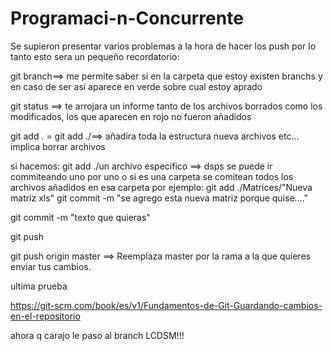 # Programaci-n-Concurrente

Se supieron presentar varios problemas a la hora de hacer los push por lo tanto esto sera un pequeño recordatorio:


git branch==> me permite saber si en la carpeta que estoy existen branchs y en caso de ser asi aparece en verde sobre cual estoy aprado

git status ==> te arrojara un informe tanto de los archivos borrados como los modificados, los que aparecen en rojo no fueron añadidos

git add . = git add ./==> añadira toda la estructura nueva archivos etc... implica borrar archivos


si hacemos: git add ./un archivo especifico ==> dsps se puede ir commiteando uno por uno
 o si es una carpeta se comitean todos los archivos añadidos en esa carpeta
por ejemplo: 
		git add ./Matrices/"Nueva matriz xls"
		git commit -m "se agrego esta nueva matriz porque quise...."


git commit -m "texto que quieras"


git push

git push origin master ==> Reemplaza master por la rama a la que quieres enviar tus cambios.

ultima prueba 









https://git-scm.com/book/es/v1/Fundamentos-de-Git-Guardando-cambios-en-el-repositorio


ahora q carajo le paso al branch LCDSM!!!
